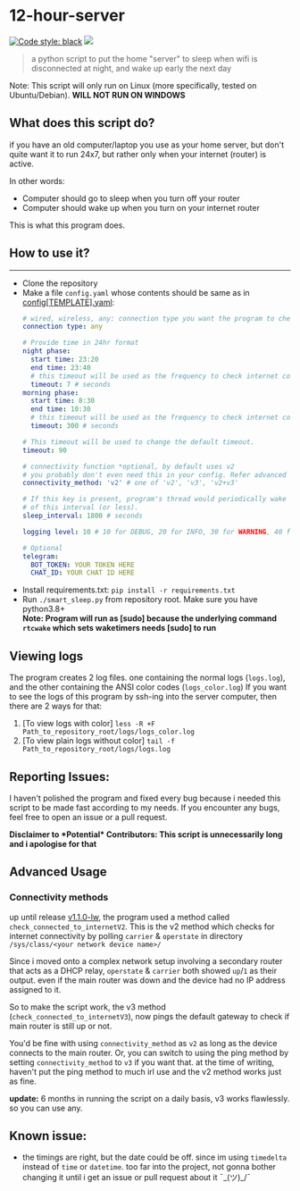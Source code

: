 # 12-hour-server
[![Code style: black](https://img.shields.io/badge/code%20style-black-000000.svg)](https://github.com/psf/black)
[![](https://img.shields.io/github/license/RoguedBear/12-hour-server)](LICENSE)



> a python script to put the home "server" to sleep when wifi is disconnected at night, and wake up early the next day

Note: This script will only run on Linux (more specifically, tested on Ubuntu/Debian). **WILL NOT RUN ON WINDOWS**

## What does this script do?


if you have an old computer/laptop you use as your home server, 
but don't quite want it to run 24x7, but rather only when your internet (router) is active.

In other words:
- Computer should go to sleep when you turn off your router
- Computer should wake up when you turn on your internet router

This is what this program does.

## How to use it?

---
- Clone the repository
- Make a file `config.yaml` whose contents should be same as in [config[TEMPLATE].yaml](config%5BTEMPLATE%5D.yaml):
    ```yaml
    # wired, wireless, any: connection type you want the program to check for internet connectivity
    connection type: any

    # Provide time in 24hr format
    night phase:
      start time: 23:20
      end time: 23:40
      # this timeout will be used as the frequency to check internet connectivity
      timeout: 7 # seconds
    morning phase:
      start time: 8:30
      end time: 10:30
      # this timeout will be used as the frequency to check internet connectivity
      timeout: 300 # seconds

    # This timeout will be used to change the default timeout.
    timeout: 90

    # connectivity function *optional, by default uses v2
    # you probably don't even need this in your config. Refer advanced usage
    connectivity_method: 'v2' # one of 'v2', 'v3', 'v2+v3'

    # If this key is present, program's thread would periodically wake up, check phases again and set a backup wake timer
    # of this interval (or less).
    sleep_interval: 1800 # seconds

    logging level: 10 # 10 for DEBUG, 20 for INFO, 30 for WARNING, 40 for ERROR, 50 for CRITICAL logging level

    # Optional
    telegram:
      BOT_TOKEN: YOUR TOKEN HERE
      CHAT_ID: YOUR CHAT ID HERE

    ```
- Install requirements.txt: `pip install -r requirements.txt`
- Run `./smart_sleep.py` from repository root. Make sure you have python3.8+ \
**Note: Program will run as [sudo] because the underlying command `rtcwake` which sets waketimers needs [sudo] to run**

## Viewing logs


The program creates 2 log files. one containing the normal logs (`logs.log`), and the other containing the ANSI color codes (`logs_color.log`)
If you want to see the logs of this program by ssh-ing into the server computer, then there are 2 ways for that:

1) [To view logs with color] `less -R +F Path_to_repository_root/logs/logs_color.log`
2) [To view plain logs without color] `tail -f Path_to_repository_root/logs/logs.log`

## Reporting Issues:

I haven't polished the program and fixed every bug because i needed this script to be made fast according to my needs.
If you encounter any bugs, feel free to open an issue or a pull request.

**Disclaimer to \*Potential\* Contributors: This script is unnecessarily long and i apologise for that**

## Advanced Usage

### Connectivity methods

up until release [v1.1.0-lw](https://github.com/RoguedBear/12-hour-server/releases/tag/v1.1.0-lw), the program used a
method called `check_connected_to_internetV2`. This is the v2 method which checks for internet connectivity by
polling `carrier` & `operstate` in directory `/sys/class/<your network device name>/`

Since i moved onto a complex network setup involving a secondary router that acts as a DHCP relay, `operstate`
& `carrier` both showed `up`/`1` as their output. even if the main router was down and the device had no IP address
assigned to it.

So to make the script work, the v3 method (`check_connected_to_internetV3`), now pings the default gateway to check if
main router is still up or not.

You'd be fine with using `connectivity_method` as `v2` as long as the device connects to the main router. Or, you can
switch to using the ping method by setting `connectivity_method` to `v3` if you want that. at the time of writing,
haven't put the ping method to much irl use and the v2 method works just as fine.

**update:** 6 months in running the script on a daily basis, v3 works flawlessly. so you can use any.

## Known issue:

- the timings are right, but the date could be off. since im using `timedelta` instead of `time` or `datetime`. too far
  into the project, not gonna bother changing it until i get an issue or pull request about it ¯\_(ツ)_/¯
